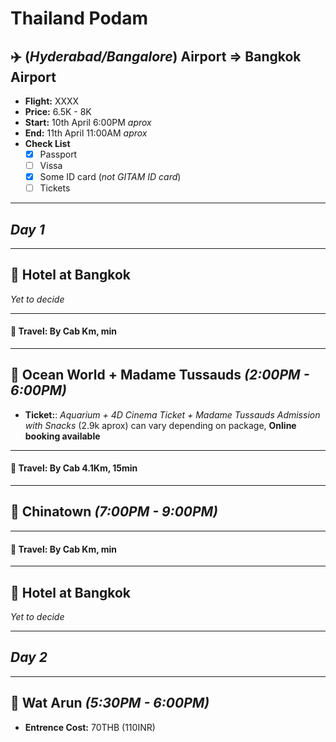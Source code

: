 # Thailand Podam

## :airplane: **(_Hyderabad/Bangalore_) Airport**  =>  **Bangkok Airport**
* **Flight:** XXXX
* **Price:** 6.5K - 8K
* **Start:** 10th April 6:00PM *aprox*
* **End:** 11th April 11:00AM *aprox*
* **Check List**
  - [X] Passport
  - [ ] Vissa
  - [X] Some ID card (*not GITAM ID card*)
  - [ ] Tickets

----
## ***Day 1***
----

## :hotel: **Hotel at Bangkok**
*Yet to decide*

----
#### :taxi:	**Travel**: By Cab Km, min
----
 
## :ocean: **Ocean World + Madame Tussauds** *(2:00PM - 6:00PM)*
* **Ticket:**: *Aquarium + 4D Cinema Ticket + Madame Tussauds Admission with Snacks* (2.9k aprox) can vary depending on package, **Online booking available**

----
#### :taxi:	**Travel**: By Cab 4.1Km, 15min
----

## :convenience_store:	Chinatown *(7:00PM - 9:00PM)*

----
#### :taxi:	**Travel**: By Cab Km, min
----

## :hotel: **Hotel at Bangkok**
*Yet to decide*

----
## ***Day 2***
----

## :synagogue: **Wat Arun** *(5:30PM - 6:00PM)*
* **Entrence Cost:** 70THB (110INR)
